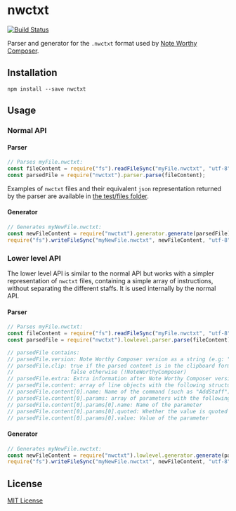 # nwctxt

[![Build Status](https://travis-ci.org/davdiv/nwctxt.svg?branch=master)](https://travis-ci.org/davdiv/nwctxt)

Parser and generator for the `.nwctxt` format used by [Note Worthy Composer](https://noteworthycomposer.com/).

## Installation

```
npm install --save nwctxt
```

## Usage

### Normal API

#### Parser

```js
// Parses myFile.nwctxt:
const fileContent = require("fs").readFileSync("myFile.nwctxt", "utf-8");
const parsedFile = require("nwctxt").parser.parse(fileContent);
```

Examples of `nwctxt` files and their equivalent `json` representation returned by the parser are available in [the test/files folder](test/files).

#### Generator

```js
// Generates myNewFile.nwctxt:
const newFileContent = require("nwctxt").generator.generate(parsedFile);
require("fs").writeFileSync("myNewFile.nwctxt", newFileContent, "utf-8");
```

### Lower level API

The lower level API is similar to the normal API but works with a simpler representation of `nwctxt` files, containing a simple array of instructions, without separating the different staffs. It is used internally by the normal API.

#### Parser

```js
// Parses myFile.nwctxt:
const fileContent = require("fs").readFileSync("myFile.nwctxt", "utf-8");
const parsedFile = require("nwctxt").lowlevel.parser.parse(fileContent);

// parsedFile contains:
// parsedFile.version: Note Worthy Composer version as a string (e.g: "2.75")
// parsedFile.clip: true if the parsed content is in the clipboard format (!NoteWorthyComposerClip),
//                  false otherwise (!NoteWorthyComposer)
// parsedFile.extra: Extra information after Note Worthy Composer version (e.g. "Single")
// parsedFile.content: array of line objects with the following structure:
// parsedFile.content[0].name: Name of the command (such as "AddStaff")
// parsedFile.content[0].params: array of parameters with the following structure:
// parsedFile.content[0].params[0].name: Name of the parameter
// parsedFile.content[0].params[0].quoted: Whether the value is quoted
// parsedFile.content[0].params[0].value: Value of the parameter
```

#### Generator

```js
// Generates myNewFile.nwctxt:
const newFileContent = require("nwctxt").lowlevel.generator.generate(parsedFile);
require("fs").writeFileSync("myNewFile.nwctxt", newFileContent, "utf-8");
```

## License

[MIT License](./LICENSE)
